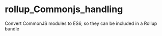 # rollup_Commonjs_handling
Convert CommonJS modules to ES6, so they can be included in a Rollup bundle
